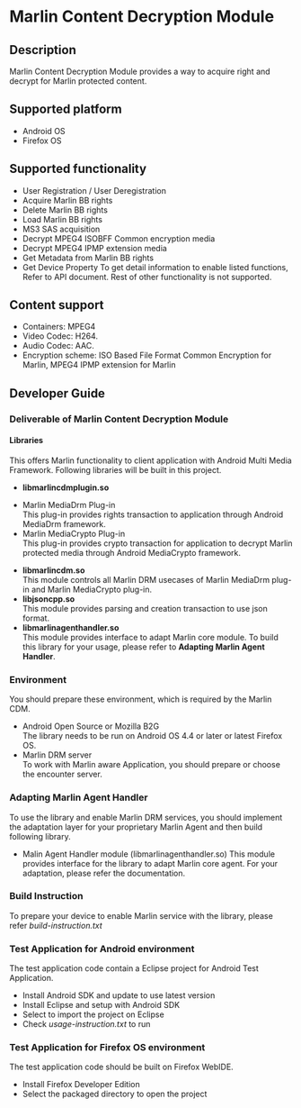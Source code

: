 Marlin Content Decryption Module
=============================

## Description
Marlin Content Decryption Module provides a way to acquire right and decrypt for Marlin protected content.

## Supported platform
 * Android OS
 * Firefox OS

## Supported functionality
 * User Registration / User Deregistration
 * Acquire Marlin BB rights
 * Delete Marlin BB rights
 * Load Marlin BB rights
 * MS3 SAS acquisition
 * Decrypt MPEG4 ISOBFF Common encryption media
 * Decrypt MPEG4 IPMP extension media
 * Get Metadata from Marlin BB rights
 * Get Device Property
To get detail information to enable listed functions, Refer to API document.
Rest of other functionality is not supported.

## Content support
  * Containers: MPEG4
  * Video Codec: H264.
  * Audio Codec: AAC.
  * Encryption scheme: ISO Based File Format Common Encryption for Marlin, MPEG4 IPMP extension for Marlin
  
## Developer Guide

### Deliverable of Marlin Content Decryption Module
#### Libraries
This offers Marlin functionality to client application with Android Multi Media Framework.
Following libraries will be built in this project.
 * **libmarlincdmplugin.so**
  - Marlin MediaDrm Plug-in  
    This plug-in provides rights transaction to application through Android MediaDrm framework.
  - Marlin MediaCrypto Plug-in  
    This plug-in provides crypto transaction for application to decrypt Marlin protected media through Android MediaCrypto framework.
 * **libmarlincdm.so**  
   This module controls all Marlin DRM usecases of Marlin MediaDrm plug-in and Marlin MediaCrypto plug-in.
 * **libjsoncpp.so**  
   This module provides parsing and creation transaction to use json format.
 * **libmarlinagenthandler.so**  
   This module provides interface to adapt Marlin core module. To build this library for your usage, please refer to **Adapting Marlin Agent Handler**.

### Environment
You should prepare these environment, which is required by the Marlin CDM.
 * Android Open Source or Mozilla B2G  
  The library needs to be run on Android OS 4.4 or later or latest Firefox OS.
 * Marlin DRM server  
  To work with Marlin aware Application, you should prepare or choose the encounter server.

### Adapting Marlin Agent Handler
To use the library and enable Marlin DRM services, you should implement the adaptation layer for your proprietary Marlin Agent and then build following library.
 * Malin Agent Handler module (libmarlinagenthandler.so)
This module provides interface for the library to adapt Marlin core agent.
For your adaptation, please refer the documentation.

### Build Instruction
To prepare your device to enable Marlin service with the library, please refer *build-instruction.txt*

### Test Application for Android environment
The test application code contain a Eclipse project for Android Test Application.
* Install Android SDK and update to use latest version
* Install Eclipse and setup with Android SDK
* Select to import the project on Eclipse
* Check *usage-instruction.txt* to run

### Test Application for Firefox OS environment
The test application code should be built on Firefox WebIDE.
* Install Firefox Developer Edition
* Select the packaged directory to open the project

